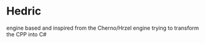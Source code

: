 # Hedric

engine based and inspired from the Cherno/Hrzel engine
trying to transform the CPP into C#
